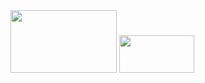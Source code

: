 <img src="https://user-images.githubusercontent.com/85541602/209431061-2e22a32b-31cb-44bc-ae7e-59ff54bf4a18.jpg" style=" width:170px ; height:100px "  >

<img src="https://user-images.githubusercontent.com/85541602/209431081-b27ebc5b-5088-4aac-bddc-1f8c3cc056a5.png" style=" width:120px ; height:60px "  >


